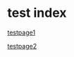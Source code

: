 # test index

[testpage1](https://xizhishi.github.io/test/testpage)

[testpage2](https://xizhishi.github.io/test/testpage2)
